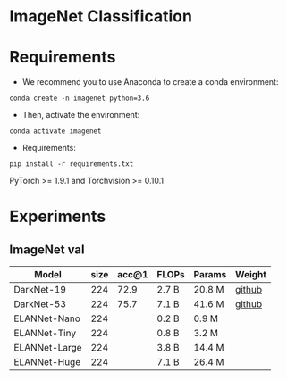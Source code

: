 # ImageNet Classification


# Requirements
- We recommend you to use Anaconda to create a conda environment:
```Shell
conda create -n imagenet python=3.6
```

- Then, activate the environment:
```Shell
conda activate imagenet
```

- Requirements:
```Shell
pip install -r requirements.txt 
```
PyTorch >= 1.9.1 and Torchvision >= 0.10.1

# Experiments
## ImageNet val

|    Model     | size | acc@1 | FLOPs  | Params |  Weight |
|--------------|------|-------|--------|--------|---------|
| DarkNet-19   | 224  |  72.9 | 2.7 B  | 20.8 M | [github](https://github.com/yjh0410/image_classification_pytorch/releases/download/weight/darknet19.pth) |
| DarkNet-53   | 224  |  75.7 | 7.1 B  | 41.6 M | [github](https://github.com/yjh0410/image_classification_pytorch/releases/download/weight/darknet53.pth) |
| ELANNet-Nano | 224  |   | 0.2 B | 0.9 M  |  |
| ELANNet-Tiny | 224  |   | 0.8 B | 3.2 M  |  |
| ELANNet-Large| 224  |   | 3.8 B  | 14.4 M |  |
| ELANNet-Huge | 224  |   | 7.1 B | 26.4 M |  |
